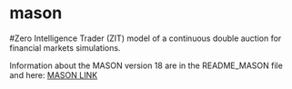 mason
=====

#Zero Intelligence Trader (ZIT) model of a continuous double auction for financial markets simulations.

Information about the MASON version 18 are in the README_MASON file and here: [MASON LINK](http://cs.gmu.edu/~eclab/projects/mason/)

